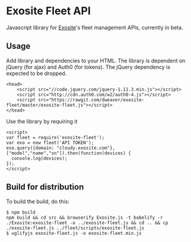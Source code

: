 # Exosite Fleet API

Javascript library for [Exosite](http://exosite.com)'s fleet management APIs, currently in beta.

## Usage

Add library and dependencies to your HTML. The library is dependent on jQuery (for ajax) and Auth0 (for tokens). The jQuery dependency is expected to be dropped.

```
<head>
    <script src="//code.jquery.com/jquery-1.11.3.min.js"></script>
    <script src="http://cdn.auth0.com/w2/auth0-4.js"></script>
    <script src="https://rawgit.com/dweaver/exosite-fleet/master/exosite-fleet.js"></script>
</head>
```

Use the library by requiring it

```
<script>
var fleet = require('exosite-fleet');
var exo = new fleet('API TOKEN');
exo.query({domain: "cloudy.exosite.com"}, ["model","name","sn"]).then(function(devices) {
  console.log(devices);
});
</script>
```


## Build for distribution

To build the build, do this:

```
$ npm build
npm build && cd src && browserify Exosite.js -t babelify -r ./Exosite:exosite-fleet -o ../exosite-fleet.js && cd .. && cp ./exosite-fleet.js ../fleet/scripts/exosite-fleet.js
$ uglifyjs exosite-fleet.js -o exosite-fleet.min.js
```
